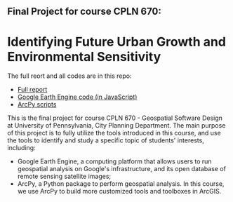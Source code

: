 ## Final Project for course CPLN 670: 
# Identifying Future Urban Growth and Environmental Sensitivity
The full reort and all codes are in this repo:
- [Full report](../blob/master/Final%20Report.pdf)
- [Google Earth Engine code (in JavaScript)](../blob/master/Google%20EE%20code)
- [ArcPy scripts](../blob/master/arcpy_script)

This is the final project for course CPLN 670 - Geospatial Software Design at University of Pennsylvania, City Planning Department.
The main purpose of this project is to fully utilize the tools introduced in this course, and use the tools to identify and study a specific topic of students' interests, including:
- Google Earth Engine, a computing platform that allows users to run geospatial analysis on Google's infrastructure, and its open database  of remote sensing satellite images;
- ArcPy, a Python package to perform geospatial analysis. In this course, we use ArcPy to build more customized tools and toolboxes in ArcGIS.

